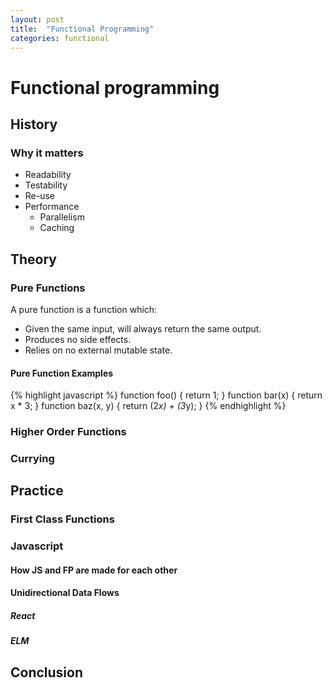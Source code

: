 ```yaml
---
layout: post
title:  "Functional Programming"
categories: functional
---
```

# Functional programming

## History

### Why it matters

- Readability
- Testability
- Re-use
- Performance
  - Parallelism
  - Caching

## Theory

### Pure Functions

A pure function is a function which:

- Given the same input, will always return the same output.
- Produces no side effects.
- Relies on no external mutable state.

#### Pure Function Examples

{% highlight javascript %}
function foo() {
    return 1;
}
function bar(x) {
    return x * 3;
}
function baz(x, y) {
    return (2*x) + (3*y);
}
{% endhighlight %}

### Higher Order Functions



### Currying

## Practice

### First Class Functions

### Javascript

#### How JS and FP are made for each other

#### Unidirectional Data Flows

##### React

##### ELM

## Conclusion

